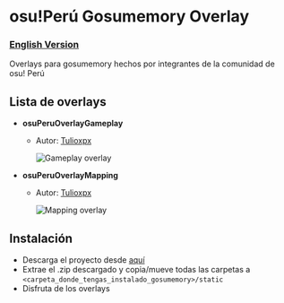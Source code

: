 # osu!Perú Gosumemory Overlay
### [English Version](https://github.com/osuperu/osuperu-gosumemory-overlay/blob/main/README_EN.md)
Overlays para gosumemory hechos por integrantes de la comunidad de osu! Perú

## Lista de overlays
- **osuPeruOverlayGameplay**
    - Autor: [Tulioxpx](https://osu.ppy.sh/users/21914163)
        
        ![Gameplay overlay](https://raw.githubusercontent.com/osuperu/osuperu-gosumemory-overlay/main/.images/gameplay.png)

- **osuPeruOverlayMapping**
    - Autor: [Tulioxpx](https://osu.ppy.sh/users/21914163)
    
        ![Mapping overlay](https://raw.githubusercontent.com/osuperu/osuperu-gosumemory-overlay/main/.images/mapping.png)

## Instalación
- Descarga el proyecto desde [aquí](https://github.com/osuperu/osuperu-gosumemory-overlay/releases)
- Extrae el .zip descargado y copia/mueve todas las carpetas a `<carpeta_donde_tengas_instalado_gosumemory>/static`
- Disfruta de los overlays